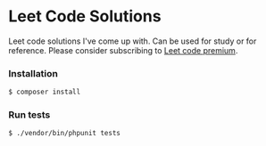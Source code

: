 # Leet Code Solutions

Leet code solutions I've come up with. Can be used for study or for reference. Please consider subscribing to [Leet code premium](https://leetcode.com/subscribe/).

### Installation

```bash
$ composer install
```

### Run tests
```bash
$ ./vendor/bin/phpunit tests
```